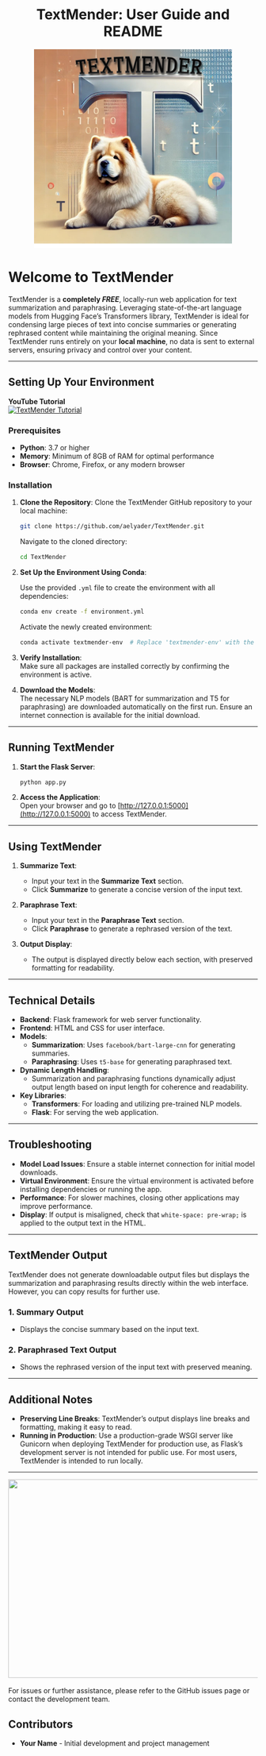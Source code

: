 <h1 align="center">TextMender: User Guide and README</h1>
<p align="center">
  <img src="images/textmender_2final.jpg" width="400" height="400">
</p>

# Welcome to TextMender

TextMender is a **completely _FREE_**, locally-run web application for text summarization and paraphrasing. Leveraging state-of-the-art language models from Hugging Face’s Transformers library, TextMender is ideal for condensing large pieces of text into concise summaries or generating rephrased content while maintaining the original meaning. Since TextMender runs entirely on your **local machine**, no data is sent to external servers, ensuring privacy and control over your content.

---

## **Setting Up Your Environment**

**YouTube Tutorial**  
[![TextMender Tutorial](https://raw.githubusercontent.com/your-username/TextMender/main/images/youtube_thumbnail.png)](https://youtu.be/your_video_link "Click to watch the video")

### **Prerequisites**

- **Python**: 3.7 or higher
- **Memory**: Minimum of 8GB of RAM for optimal performance
- **Browser**: Chrome, Firefox, or any modern browser

### **Installation**

1. **Clone the Repository**: Clone the TextMender GitHub repository to your local machine:

    ```bash
    git clone https://github.com/aelyader/TextMender.git
    ```

    Navigate to the cloned directory:

    ```bash
    cd TextMender
    ```

2. **Set Up the Environment Using Conda**:

    Use the provided `.yml` file to create the environment with all dependencies:

    ```bash
    conda env create -f environment.yml
    ```

    Activate the newly created environment:

    ```bash
    conda activate textmender-env  # Replace 'textmender-env' with the environment name specified in environment.yml
    ```

3. **Verify Installation**:  
   Make sure all packages are installed correctly by confirming the environment is active.

4. **Download the Models**:  
   The necessary NLP models (BART for summarization and T5 for paraphrasing) are downloaded automatically on the first run. Ensure an internet connection is available for the initial download.

---

## **Running TextMender**

1. **Start the Flask Server**:

    ```bash
    python app.py
    ```

2. **Access the Application**:  
   Open your browser and go to [http://127.0.0.1:5000](http://127.0.0.1:5000) to access TextMender.

---

## **Using TextMender**

1. **Summarize Text**:
   - Input your text in the **Summarize Text** section.
   - Click **Summarize** to generate a concise version of the input text.

2. **Paraphrase Text**:
   - Input your text in the **Paraphrase Text** section.
   - Click **Paraphrase** to generate a rephrased version of the text.

3. **Output Display**:
   - The output is displayed directly below each section, with preserved formatting for readability.

---

## **Technical Details**

- **Backend**: Flask framework for web server functionality.
- **Frontend**: HTML and CSS for user interface.
- **Models**:
  - **Summarization**: Uses `facebook/bart-large-cnn` for generating summaries.
  - **Paraphrasing**: Uses `t5-base` for generating paraphrased text.
- **Dynamic Length Handling**:
  - Summarization and paraphrasing functions dynamically adjust output length based on input length for coherence and readability.
- **Key Libraries**:
  - **Transformers**: For loading and utilizing pre-trained NLP models.
  - **Flask**: For serving the web application.

---

## **Troubleshooting**

- **Model Load Issues**: Ensure a stable internet connection for initial model downloads.
- **Virtual Environment**: Ensure the virtual environment is activated before installing dependencies or running the app.
- **Performance**: For slower machines, closing other applications may improve performance.
- **Display**: If output is misaligned, check that `white-space: pre-wrap;` is applied to the output text in the HTML.

---

## **TextMender Output**

TextMender does not generate downloadable output files but displays the summarization and paraphrasing results directly within the web interface. However, you can copy results for further use.

### **1. Summary Output**
   - Displays the concise summary based on the input text.

### **2. Paraphrased Text Output**
   - Shows the rephrased version of the input text with preserved meaning.

---

## **Additional Notes**

- **Preserving Line Breaks**: TextMender’s output displays line breaks and formatting, making it easy to read.
- **Running in Production**: Use a production-grade WSGI server like Gunicorn when deploying TextMender for production use, as Flask’s development server is not intended for public use. For most users, TextMender is intended to run locally.

---

<p align="center">
  <img src="https://raw.githubusercontent.com/your-username/TextMender/main/images/TextMender_screenshot.png" width="700" height="400">
</p>

For issues or further assistance, please refer to the GitHub issues page or contact the development team.

## **Contributors**

- **Your Name** - Initial development and project management
